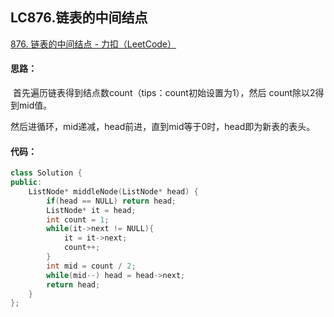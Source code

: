 ## LC876.链表的中间结点

[876. 链表的中间结点 - 力扣（LeetCode）](https://leetcode.cn/problems/middle-of-the-linked-list/)

#### 思路：

​		首先遍历链表得到结点数count（tips：count初始设置为1），然后 count除以2得到mid值。

​		然后进循环，mid递减，head前进，直到mid等于0时，head即为新表的表头。

#### 代码：

```c++
class Solution {
public:
    ListNode* middleNode(ListNode* head) {
        if(head == NULL) return head;
        ListNode* it = head;
        int count = 1;
        while(it->next != NULL){
            it = it->next;
            count++;
        }
        int mid = count / 2;
        while(mid--) head = head->next;
        return head;
    }
};
```

